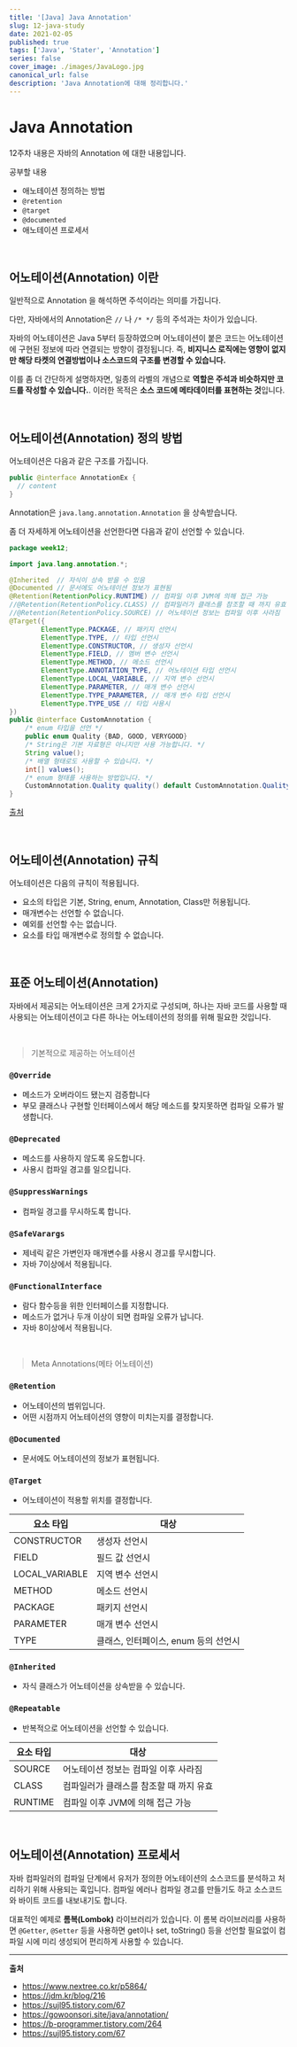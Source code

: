 ```yaml
---
title: '[Java] Java Annotation'
slug: 12-java-study
date: 2021-02-05
published: true
tags: ['Java', 'Stater', 'Annotation']
series: false
cover_image: ./images/JavaLogo.jpg
canonical_url: false
description: 'Java Annotation에 대해 정리합니다.'
---
```


# Java Annotation

12주차 내용은 자바의 Annotation 에 대한 내용입니다.

공부할 내용

- 애노테이션 정의하는 방법
- `@retention`
- `@target`
- `@documented`
- 애노테이션 프로세서

<br/>

## 어노테이션(Annotation) 이란

일반적으로 Annotation 을 해석하면 주석이라는 의미를 가집니다.

다만, 자바에서의 Annotation은 `//` 나 `/* */` 등의 주석과는 차이가 있습니다.

자바의 어노테이션은 Java 5부터 등장하였으며 어노테이션이 붙은 코드는 어노테이션에 구현된 정보에 따라 연결되는 방향이 결정됩니다. 즉, **비지니스 로직에는 영향이 없지만 해당 타켓의 연결방법이나 소스코드의 구조를 변경할 수 있습니다.**

이를 좀 더 간단하게 설명하자면, 일종의 라벨의 개념으로 **역할은 주석과 비슷하지만 코드를 작성할 수 있습니다.**. 이러한 목적은 **소스 코드에 메타데이터를 표현하는 것**입니다.

<br/>

## 어노테이션(Annotation) 정의 방법

어노테이션은 다음과 같은 구조를 가집니다.

```java
public @interface AnnotationEx {
  // content
}
```

Annotation은 `java.lang.annotation.Annotation` 을 상속받습니다.

좀 더 자세하게 어노테이션을 선언한다면 다음과 같이 선언할 수 있습니다.

```java
package week12;

import java.lang.annotation.*;

@Inherited  // 자식이 상속 받을 수 있음
@Documented // 문서에도 어노테이션 정보가 표현됨
@Retention(RetentionPolicy.RUNTIME) // 컴파일 이후 JVM에 의해 접근 가능
//@Retention(RetentionPolicy.CLASS) // 컴파일러가 클래스를 참조할 때 까지 유효
//@Retention(RetentionPolicy.SOURCE) // 어노테이션 정보는 컴파일 이후 사라짐
@Target({
        ElementType.PACKAGE, // 패키지 선언시
        ElementType.TYPE, // 타입 선언시
        ElementType.CONSTRUCTOR, // 생성자 선언시
        ElementType.FIELD, // 멤버 변수 선언시
        ElementType.METHOD, // 메소드 선언시
        ElementType.ANNOTATION_TYPE, // 어노테이션 타입 선언시
        ElementType.LOCAL_VARIABLE, // 지역 변수 선언시
        ElementType.PARAMETER, // 매개 변수 선언시
        ElementType.TYPE_PARAMETER, // 매개 변수 타입 선언시
        ElementType.TYPE_USE // 타입 사용시
})
public @interface CustomAnnotation {
    /* enum 타입을 선언 */
    public enum Quality {BAD, GOOD, VERYGOOD}
    /* String은 기본 자료형은 아니지만 사용 가능합니다. */
    String value();
    /* 배열 형태로도 사용할 수 있습니다. */
    int[] values();
    /* enum 형태를 사용하는 방법입니다. */
    CustomAnnotation.Quality quality() default CustomAnnotation.Quality.GOOD;
}
```

[출처](https://jdm.kr/blog/216)

<br/>

## 어노테이션(Annotation) 규칙

어노테이션은 다음의 규칙이 적용됩니다.

- 요소의 타입은 기본, String, enum, Annotation, Class만 허용됩니다.
- 매개변수는 선언할 수 없습니다.
- 예외를 선언할 수는 없습니다.
- 요소를 타입 매개변수로 정의할 수 없습니다.

<br/>

## 표준 어노테이션(Annotation)

자바에서 제공되는 어노테이션은 크게 2가지로 구성되며, 하나는 자바 코드를 사용할 때 사용되는 어노테이션이고 다른 하나는 어노테이션의 정의를 위해 필요한 것입니다.

<br/>

> 기본적으로 제공하는 어노테이션

### `@Override`

- 메소드가 오버라이드 됐는지 검증합니다
- 부모 클래스나 구현할 인터페이스에서 해당 메소드를 찾지못하면 컴파일 오류가 발생합니다.

### `@Deprecated`

- 메소드를 사용하지 않도록 유도합니다.
- 사용시 컴파일 경고를 일으킵니다.

### `@SuppressWarnings`

- 컴파일 경고를 무시하도록 합니다.

### `@SafeVarargs`

- 제네릭 같은 가변인자 매개변수를 사용시 경고를 무시합니다.
- 자바 7이상에서 적용됩니다.

### `@FunctionalInterface`

- 람다 함수등을 위한 인터페이스를 지정합니다.
- 메소드가 없거나 두개 이상이 되면 컴파일 오류가 납니다.
- 자바 8이상에서 적용됩니다.

<br/>

> Meta Annotations(메타 어노테이션)

### `@Retention`

- 어노테이션의 범위입니다.
- 어떤 시점까지 어노테이션의 영향이 미치는지를 결정합니다.

### `@Documented`

- 문서에도 어노테이션의 정보가 표현됩니다.

### `@Target`

- 어노테이션이 적용할 위치를 결정합니다.

| 요소 타입      | 대상                                 |
| -------------- | ------------------------------------ |
| CONSTRUCTOR    | 생성자 선언시                        |
| FIELD          | 필드 값 선언시                       |
| LOCAL_VARIABLE | 지역 변수 선언시                     |
| METHOD         | 메소드 선언시                        |
| PACKAGE        | 패키지 선언시                        |
| PARAMETER      | 매개 변수 선언시                     |
| TYPE           | 클래스, 인터페이스, enum 등의 선언시 |

### `@Inherited`

- 자식 클래스가 어노테이션을 상속받을 수 있습니다.

### `@Repeatable`

- 반복적으로 어노테이션을 선언할 수 있습니다.

| 요소 타입 | 대상                                    |
| --------- | --------------------------------------- |
| SOURCE    | 어노테이션 정보는 컴파일 이후 사라짐    |
| CLASS     | 컴파일러가 클래스를 참조할 때 까지 유효 |
| RUNTIME   | 컴파일 이후 JVM에 의해 접근 가능        |

<br/>

## 어노테이션(Annotation) 프로세서

자바 컴파일러의 컴파일 단계에서 유저가 정의한 어노테이션의 소스코드를 분석하고 처리하기 위해 사용되는 훅입니다. 컴파일 에러나 컴파일 경고를 만들기도 하고 소스코드와 바이트 코드를 내보내기도 합니다.

대표적인 예제로 **롬복(Lombok)** 라이브러리가 있습니다. 이 롬복 라이브러리를 사용하면 `@Getter`, `@Setter` 등을 사용하면 get이나 set, toString() 등을 선언할 필요없이 컴파일 시에 미리 생성되어 편리하게 사용할 수 있습니다.

---

**출처**

- https://www.nextree.co.kr/p5864/
- https://jdm.kr/blog/216
- https://sujl95.tistory.com/67
- https://gowoonsori.site/java/annotation/
- https://b-programmer.tistory.com/264
- https://sujl95.tistory.com/67

